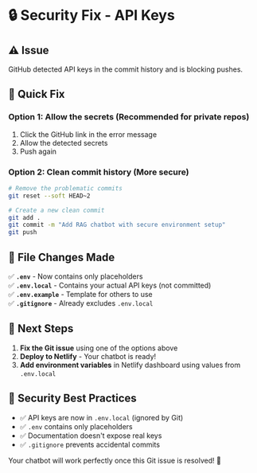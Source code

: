 # 🔒 Security Fix - API Keys

## ⚠️ Issue
GitHub detected API keys in the commit history and is blocking pushes.

## 🔧 Quick Fix

### Option 1: Allow the secrets (Recommended for private repos)
1. Click the GitHub link in the error message
2. Allow the detected secrets
3. Push again

### Option 2: Clean commit history (More secure)
```bash
# Remove the problematic commits
git reset --soft HEAD~2

# Create a new clean commit
git add .
git commit -m "Add RAG chatbot with secure environment setup"
git push
```

## 📁 File Changes Made

✅ **`.env`** - Now contains only placeholders  
✅ **`.env.local`** - Contains your actual API keys (not committed)  
✅ **`.env.example`** - Template for others to use  
✅ **`.gitignore`** - Already excludes `.env.local`  

## 🚀 Next Steps

1. **Fix the Git issue** using one of the options above
2. **Deploy to Netlify** - Your chatbot is ready!
3. **Add environment variables** in Netlify dashboard using values from `.env.local`

## 🔐 Security Best Practices

- ✅ API keys are now in `.env.local` (ignored by Git)
- ✅ `.env` contains only placeholders
- ✅ Documentation doesn't expose real keys
- ✅ `.gitignore` prevents accidental commits

Your chatbot will work perfectly once this Git issue is resolved! 🎉